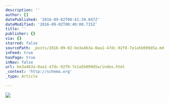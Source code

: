 ```yaml
---
description: ''
author: []
datePublished: '2016-09-02T00:41:39.847Z'
dateModified: '2016-09-02T00:40:00.715Z'
title: ''
publisher: {}
via: {}
starred: false
sourcePath: _posts/2016-09-02-be3a463a-0aa1-47dc-92f8-7e1a5b099d5a.md
inFeed: true
hasPage: true
inNav: false
url: be3a463a-0aa1-47dc-92f8-7e1a5b099d5a/index.html
_context: 'http://schema.org'
_type: Article

---
```

![](https://the-grid-user-content.s3-us-west-2.amazonaws.com/4711ffcd-6519-4f1b-89b2-d944d31dcf2d.jpg)